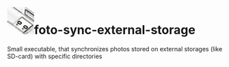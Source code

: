 # ![Memory-Stick](stick.png)foto-sync-external-storage
Small executable, that synchronizes photos stored on external storages (like SD-card) with specific directories
